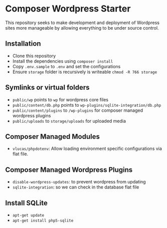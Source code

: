 # Composer Wordpress Starter
This repository seeks to make development and deployment of Wordpress sites more manageable by allowing everything to be under source control.

## Installation
* Clone this repository
* Install the dependencies using `composer install`
* Copy `.env.sample` to `.env` and set the configurations
* Ensure `storage` folder is recursively is writeable `chmod -R 766 storage`

## Symlinks or virtual folders
* `public/wp` points to `wp` for wordpress core files
* `public/content/db.php` points to `wp-plugins/sqlite-integration/db.php`
* `public/content/plugins` to `/wp-plugins` for composer managed wordpress plugins
* `public/uploads` to `storage/uploads` for uploaded media

## Composer Managed Modules
* `vlucas/phpdotenv`: Allow loading environment specific configurations via flat file.

## Composer Managed Wordpress Plugins
* `disable-wordpress-updates`: to prevent wordpress from updating
* `sqlite-integration`: so we can check in the database flat file

## Install SQLite
* `apt-get update`
* `apt-get install php5-sqlite`
